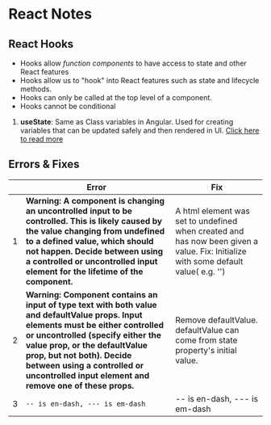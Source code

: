 # React Notes
## React Hooks
- Hooks allow *function components* to have access to state and other React features
- Hooks allow us to "hook" into React features such as state and lifecycle methods.
- Hooks can only be called at the top level of a component.
- Hooks cannot be conditional

1. **useState**: 
Same as Class variables in Angular. Used for creating variables that can be updated safely and then rendered in UI. [Click here to read more](https://dev.to/glebirovich/angular-in-react-terms-component-state-1d5k)
## Errors & Fixes
|                |Error                          |Fix                         |
|----------------|-------------------------------|-----------------------------|
|1|**Warning: A component is changing an uncontrolled input to be controlled. This is likely caused by the value changing from undefined to a defined value, which should not happen. Decide between using a controlled or uncontrolled input element for the lifetime of the component.**|A html element was set to undefined when created and has now been given a value. Fix: Initialize with some default value( e.g. '')            |
|2          |**Warning: Component contains an input of type text with both value and defaultValue props. Input elements must be either controlled or uncontrolled (specify either the value prop, or the defaultValue prop, but not both). Decide between using a controlled or uncontrolled input element and remove one of these props.**           |Remove defaultValue. defaultValue can come from state property's initial value.|
|3          |`-- is en-dash, --- is em-dash`|-- is en-dash, --- is em-dash|
